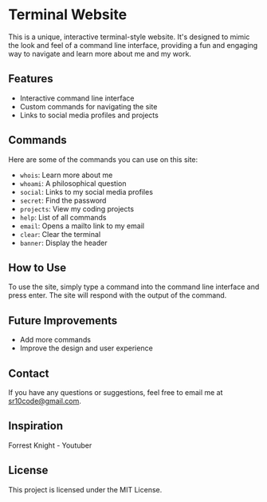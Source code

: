 # Terminal Website

This is a unique, interactive terminal-style website. It's designed to mimic the look and feel of a command line interface, providing a fun and engaging way to navigate and learn more about me and my work.

## Features

- Interactive command line interface
- Custom commands for navigating the site
- Links to social media profiles and projects

## Commands

Here are some of the commands you can use on this site:

- `whois`: Learn more about me
- `whoami`: A philosophical question
- `social`: Links to my social media profiles
- `secret`: Find the password
- `projects`: View my coding projects
- `help`: List of all commands
- `email`: Opens a mailto link to my email
- `clear`: Clear the terminal
- `banner`: Display the header

## How to Use

To use the site, simply type a command into the command line interface and press enter. The site will respond with the output of the command.

## Future Improvements

- Add more commands
- Improve the design and user experience

## Contact

If you have any questions or suggestions, feel free to email me at [sr10code@gmail.com](mailto:sr10code@gmail.com).

## Inspiration
Forrest Knight - Youtuber

## License

This project is licensed under the MIT License.
